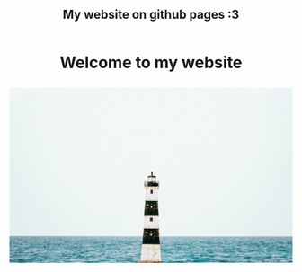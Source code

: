 <header>
          <h2>My website on github pages :3</h2>
        </header>
<h1><p align="center">Welcome to my website</p></h1>
<img src="photo-of-lighthouse-near-sea.jpg" alt="Background my site">

